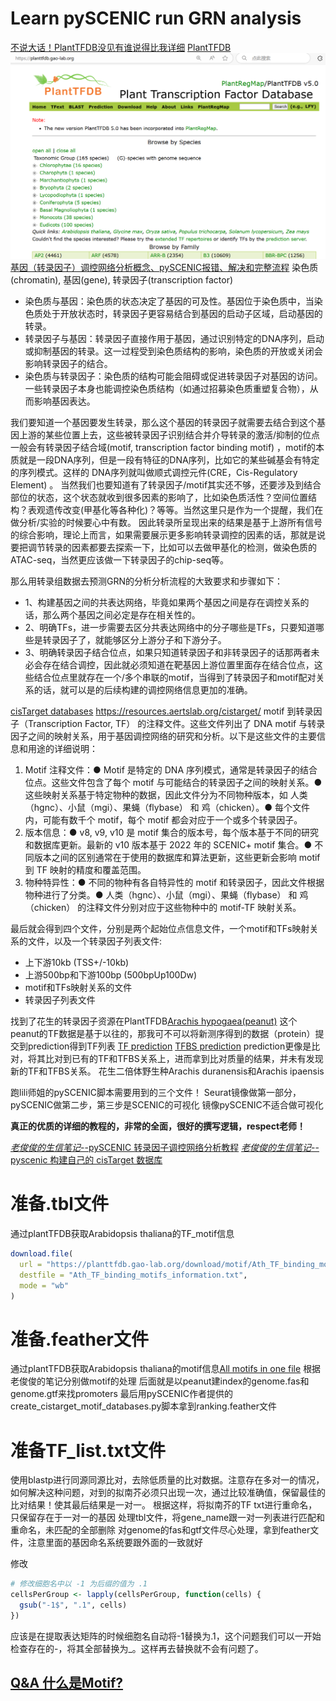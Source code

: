 # Learn pySCENIC run GRN analysis

[不说大话！PlantTFDB没见有谁说得比我详细](https://mp.weixin.qq.com/s/nNDL95uikH-8rEXAf6hphw)
[PlantTFDB](https://planttfdb.gao-lab.org/)
![alt text](image.png)
[基因（转录因子）调控网络分析概念、pySCENIC报错、解决和完整流程](https://mp.weixin.qq.com/s/W23Reg6Hi4XWxpMvfctP8g)
染色质(chromatin), 基因(gene), 转录因子(transcription factor)
- 染色质与基因：染色质的状态决定了基因的可及性。基因位于染色质中，当染色质处于开放状态时，转录因子更容易结合到基因的启动子区域，启动基因的转录。
- 转录因子与基因：转录因子直接作用于基因，通过识别特定的DNA序列，启动或抑制基因的转录。这一过程受到染色质结构的影响，染色质的开放或关闭会影响转录因子的结合。
- 染色质与转录因子：染色质的结构可能会阻碍或促进转录因子对基因的访问。一些转录因子本身也能调控染色质结构（如通过招募染色质重塑复合物），从而影响基因表达。

我们要知道一个基因要发生转录，那么这个基因的转录因子就需要去结合到这个基因上游的某些位置上去，这些被转录因子识别结合并介导转录的激活/抑制的位点一般会有转录因子结合域(motif, transcription factor binding motif) ，motif的本质就是一段DNA序列，但是一段有特征的DNA序列，比如它的某些碱基会有特定的序列模式。这样的 DNA序列就叫做顺式调控元件(CRE，Cis-Regulatory Element) 。
当然我们也要知道有了转录因子/motif其实还不够，还要涉及到结合部位的状态，这个状态就收到很多因素的影响了，比如染色质活性？空间位置结构？表观遗传改变(甲基化等各种化)？等等。当然这里只是作为一个提醒，我们在做分析/实验的时候要心中有数。
因此转录所呈现出来的结果是基于上游所有信号的综合影响，理论上而言，如果需要展示更多影响转录调控的因素的话，那就是说要把调节转录的因素都要去探索一下，比如可以去做甲基化的检测，做染色质的ATAC-seq，当然更应该做一下转录因子的chip-seq等。

那么用转录组数据去预测GRN的分析分析流程的大致要求和步骤如下：
- 1、构建基因之间的共表达网络，毕竟如果两个基因之间是存在调控关系的话，那么两个基因之间必定是存在相关性的。
- 2、明确TFs，进一步需要去区分共表达网络中的分子哪些是TFs，只要知道哪些是转录因子了，就能够区分上游分子和下游分子。
- 3、明确转录因子结合位点，如果只知道转录因子和非转录因子的话那两者未必会存在结合调控，因此就必须知道在靶基因上游位置里面存在结合位点，这些结合位点里就存在一个/多个串联的motif，当得到了转录因子和motif配对关系的话，就可以是的后续构建的调控网络信息更加的准确。

[cisTarget databases](https://resources.aertslab.org/cistarget/databases/)
https://resources.aertslab.org/cistarget/
motif 到转录因子（Transcription Factor, TF） 的注释文件。这些文件列出了 DNA motif 与转录因子之间的映射关系，用于基因调控网络的研究和分析。以下是这些文件的主要信息和用途的详细说明：
1. Motif 注释文件：● Motif 是特定的 DNA 序列模式，通常是转录因子的结合位点。这些文件包含了每个 motif 与可能结合的转录因子之间的映射关系。● 这些映射关系基于特定物种的数据，因此文件分为不同物种版本，如 人类（hgnc）、小鼠（mgi）、果蝇（flybase） 和 鸡（chicken）。● 每个文件内，可能有数千个 motif，每个 motif 都会对应于一个或多个转录因子。
2. 版本信息：● v8, v9, v10 是 motif 集合的版本号，每个版本基于不同的研究和数据库更新。最新的 v10 版本基于 2022 年的 SCENIC+ motif 集合。● 不同版本之间的区别通常在于使用的数据库和算法更新，这些更新会影响 motif 到 TF 映射的精度和覆盖范围。
3. 物种特异性：● 不同的物种有各自特异性的 motif 和转录因子，因此文件根据物种进行了分类。● 人类（hgnc）、小鼠（mgi）、果蝇（flybase） 和 鸡（chicken） 的注释文件分别对应于这些物种中的 motif-TF 映射关系。

最后就会得到四个文件，分别是两个起始位点信息文件，一个motif和TFs映射关系的文件，以及一个转录因子列表文件:
  - 上下游10kb (TSS+/-10kb)
  - 上游500bp和下游100bp (500bpUp100Dw)
  - motif和TFs映射关系的文件
  - 转录因子列表文件


找到了花生的转录因子资源在PlantTFDB[Arachis hypogaea(peanut)](https://planttfdb.gao-lab.org/index.php?sp=Ahy)
这个peanut的TF数据是基于以往的，那我可不可以将新测序得到的数据（protein）提交到prediction得到TF列表
[TF prediction](https://planttfdb.gao-lab.org/prediction.php)
[TFBS prediction](https://plantregmap.gao-lab.org/binding_site_prediction.php)
prediction更像是比对，将其比对到已有的TF和TFBS关系上，进而拿到比对质量的结果，并未有发现新的TF和TFBS关系。
花生二倍体野生种Arachis duranensis和Arachis ipaensis

跑lili师姐的pySCENIC脚本需要用到的三个文件！
Seurat镜像做第一部分，pySCENIC做第二步，第三步是SCENIC的可视化
镜像pySCENIC不适合做可视化

**真正的优质的详细的教程的，非常的全面，很好的撰写逻辑，respect老师！**

[*老俊俊的生信笔记*--pySCENIC 转录因子调控网络分析教程](https://mp.weixin.qq.com/s/9n1ITFcC3fT8uyQGlL3Qtw?search_click_id=13216281811696875058-1747754421401-4602496906)
[*老俊俊的生信笔记*--pyscenic 构建自己的 cisTarget 数据库](https://mp.weixin.qq.com/s/7-vKrLiFS4Tlkt-rHxEGeQ)

# 准备.tbl文件
通过plantTFDB获取Arabidopsis thaliana的TF_motif信息
```R
download.file(
  url = "https://planttfdb.gao-lab.org/download/motif/Ath_TF_binding_motifs_information.txt",
  destfile = "Ath_TF_binding_motifs_information.txt",
  mode = "wb"
)
```
# 准备.feather文件
通过plantTFDB获取Arabidopsis thaliana的motif信息[All motifs in one file](https://planttfdb.gao-lab.org/download/motif/Ath_TF_binding_motifs.meme.gz)
根据老俊俊的笔记分别做motif的处理
后面就是以peanut建index的genome.fas和genome.gtf来找promoters
最后用pySCENIC作者提供的create_cistarget_motif_databases.py脚本拿到ranking.feather文件

# 准备TF_list.txt文件
使用blastp进行同源同源比对，去除低质量的比对数据。注意存在多对一的情况，如何解决这种问题，对到的拟南芥必须只出现一次，通过比较准确值，保留最佳的比对结果！使其最后结果是一对一。
根据这样，将拟南芥的TF txt进行重命名，只保留存在于一对一的基因
处理tbl文件，将gene_name跟一对一列表进行匹配和重命名，未匹配的全部删除
对genome的fas和gtf文件尽心处理，拿到feather文件，注意里面的基因命名系统要跟外面的一致就好

修改
```R
# 修改细胞名中以 -1 为后缀的值为 .1
cellsPerGroup <- lapply(cellsPerGroup, function(cells) {
  gsub("-1$", ".1", cells)
})
```
应该是在提取表达矩阵的时候细胞名自动将-1替换为.1，这个问题我们可以一开始检查存在的-，将其全部替换为_。这样再去替换就不会有问题了。

## [Q&A 什么是Motif?](./Q&A/what_is_motif.md)
